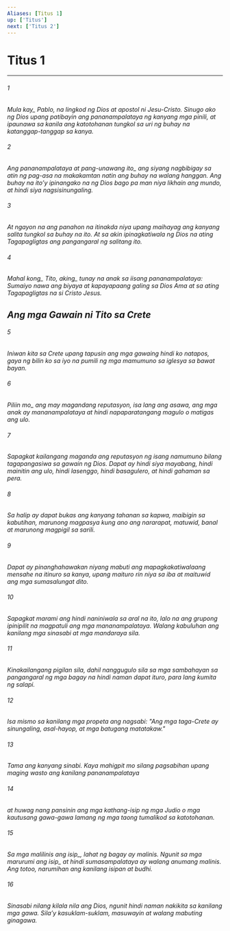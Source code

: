 ```yaml
---
Aliases: [Titus 1]
up: ['Titus']
next: ['Titus 2']
---
```

# Titus 1

***






















###### 1 










<i class="trans-change">Mula kay_ Pablo, na lingkod ng Dios at apostol ni Jesu-Cristo. Sinugo ako ng Dios upang patibayin ang pananampalataya ng kanyang mga pinili, at ipaunawa sa kanila ang katotohanan tungkol sa uri ng buhay na katanggap-tanggap sa kanya. 





















###### 2 










<i class="trans-change">Ang pananampalataya at pang-unawang ito_ ang siyang nagbibigay sa atin ng pag-asa na makakamtan natin ang buhay na walang hanggan. Ang buhay na itoʼy ipinangako na ng Dios bago pa man niya likhain ang mundo, at hindi siya nagsisinungaling. 





















###### 3 










At ngayon na ang panahon na itinakda niya upang maihayag ang kanyang salita tungkol sa buhay na ito. At sa akin ipinagkatiwala ng Dios na ating Tagapagligtas ang pangangaral ng salitang ito. 





















###### 4 










<i class="trans-change">Mahal kong_ Tito, <i class="trans-change">aking_ tunay na anak sa iisang pananampalataya: Sumaiyo nawa ang biyaya at kapayapaang galing sa Dios Ama at sa ating Tagapagligtas na si Cristo Jesus.

## Ang mga Gawain ni Tito sa Crete 





















###### 5 










Iniwan kita sa Crete upang tapusin ang mga gawaing hindi ko natapos, gaya ng bilin ko sa iyo na pumili ng mga mamumuno sa iglesya sa bawat bayan. 





















###### 6 










<i class="trans-change">Piliin mo_ ang may magandang reputasyon, isa lang ang asawa, ang mga anak ay mananampalataya at hindi napaparatangang magulo o matigas ang ulo. 





















###### 7 










Sapagkat kailangang maganda ang reputasyon ng isang namumuno bilang tagapangasiwa sa gawain ng Dios. Dapat ay hindi siya mayabang, hindi mainitin ang ulo, hindi lasenggo, hindi basagulero, at hindi gahaman sa pera. 





















###### 8 










Sa halip ay dapat bukas ang kanyang tahanan sa kapwa, maibigin sa kabutihan, marunong magpasya kung ano ang nararapat, matuwid, banal at marunong magpigil sa sarili. 





















###### 9 










Dapat ay pinanghahawakan niyang mabuti ang mapagkakatiwalaang mensahe na itinuro sa kanya, upang maituro rin niya sa iba at maituwid ang mga sumasalungat dito. 





















###### 10 










Sapagkat marami ang hindi naniniwala sa aral na ito, lalo na ang grupong ipinipilit na magpatuli ang mga mananampalataya. Walang kabuluhan ang kanilang mga sinasabi at mga mandaraya sila. 





















###### 11 










Kinakailangang pigilan sila, dahil nanggugulo sila sa mga sambahayan sa pangangaral ng mga bagay na hindi naman dapat ituro, para lang kumita ng salapi. 





















###### 12 










Isa mismo sa kanilang mga propeta ang nagsabi: "Ang mga taga-Crete ay sinungaling, asal-hayop, at mga batugang matatakaw." 





















###### 13 










Tama ang kanyang sinabi. Kaya mahigpit mo silang pagsabihan upang maging wasto ang kanilang pananampalataya 





















###### 14 










at huwag nang pansinin ang mga kathang-isip ng mga Judio o mga kautusang gawa-gawa lamang ng mga taong tumalikod sa katotohanan. 





















###### 15 










Sa mga malilinis <i class="trans-change">ang isip_, lahat ng bagay ay malinis. Ngunit sa mga marurumi <i class="trans-change">ang isip_ at hindi sumasampalataya ay walang anumang malinis. Ang totoo, narumihan ang kanilang isipan at budhi. 





















###### 16 










Sinasabi nilang kilala nila ang Dios, ngunit hindi naman nakikita sa kanilang mga gawa. Silaʼy kasuklam-suklam, masuwayin at walang mabuting ginagawa.
